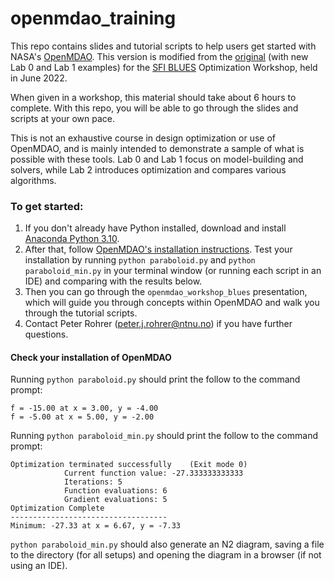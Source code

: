 # openmdao_training

This repo contains slides and tutorial scripts to help users get started with NASA's [OpenMDAO](https://github.com/OpenMDAO/openmdao).  This version is modified from the [original](https://github.com/OpenMDAO/openmdao_training) (with new Lab 0 and Lab 1 examples) for the [SFI BLUES](sfiblues.com) Optimization Workshop, held in June 2022.

When given in a workshop, this material should take about 6 hours to complete.  With this repo, you will be able to go through the slides and scripts at your own pace.

This is not an exhaustive course in design optimization or use of OpenMDAO, and is mainly intended to demonstrate a sample of what is possible with these tools.  Lab 0 and Lab 1 focus on model-building and solvers, while Lab 2 introduces optimization and compares various algorithms.

### To get started:

1. If you don't already have Python installed, download and install [Anaconda Python 3.10](https://www.anaconda.com/distribution/).
2. After that, follow [OpenMDAO's installation instructions](https://github.com/OpenMDAO/openmdao).  Test your installation by running `python paraboloid.py` and `python paraboloid_min.py` in your terminal window (or running each script in an IDE) and comparing with the results below.
3. Then you can go through the `openmdao_workshop_blues` presentation, which will guide you through concepts within OpenMDAO and walk you through the tutorial scripts.
4. Contact Peter Rohrer ([peter.j.rohrer@ntnu.no](mailto:peter.j.rohrer@ntnu.no)) if you have further questions.

#### Check your installation of OpenMDAO

Running `python paraboloid.py` should print the follow to the command prompt:

```
f = -15.00 at x = 3.00, y = -4.00
f = -5.00 at x = 5.00, y = -2.00
```

Running `python paraboloid_min.py` should print the follow to the command prompt:

```
Optimization terminated successfully    (Exit mode 0)
            Current function value: -27.333333333333
            Iterations: 5
            Function evaluations: 6
            Gradient evaluations: 5
Optimization Complete
-----------------------------------
Minimum: -27.33 at x = 6.67, y = -7.33
```

`python paraboloid_min.py` should also generate an N2 diagram, saving a file to the directory (for all setups) and opening the diagram in a browser (if not using an IDE).